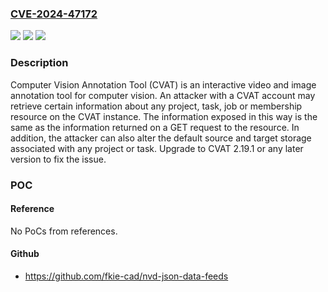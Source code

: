 ### [CVE-2024-47172](https://cve.mitre.org/cgi-bin/cvename.cgi?name=CVE-2024-47172)
![](https://img.shields.io/static/v1?label=Product&message=cvat&color=blue)
![](https://img.shields.io/static/v1?label=Version&message=%3D%20%3E%3D%202.0.0%2C%20%3C%202.19.1%20&color=brighgreen)
![](https://img.shields.io/static/v1?label=Vulnerability&message=CWE-863%3A%20Incorrect%20Authorization&color=brighgreen)

### Description

Computer Vision Annotation Tool (CVAT) is an interactive video and image annotation tool for computer vision. An attacker with a CVAT account may retrieve certain information about any project, task, job or membership resource on the CVAT instance. The information exposed in this way is the same as the information returned on a GET request to the resource. In addition, the attacker can also alter the default source and target storage associated with any project or task. Upgrade to CVAT 2.19.1 or any later version to fix the issue.

### POC

#### Reference
No PoCs from references.

#### Github
- https://github.com/fkie-cad/nvd-json-data-feeds

